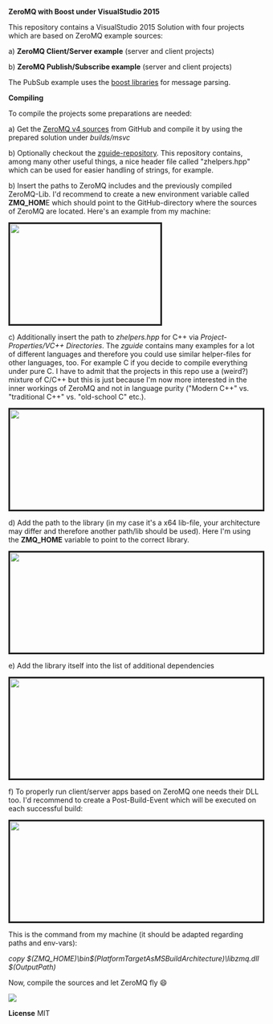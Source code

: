 **ZeroMQ with Boost under VisualStudio 2015**


This repository contains a VisualStudio 2015 Solution with four projects which are based on ZeroMQ example sources:

a) **ZeroMQ Client/Server example** (server and client projects)

b) **ZeroMQ Publish/Subscribe example** (server and client projects)

The PubSub example uses the <a href="http://www.boost.org/" target="_blank">boost libraries</a> for message parsing.

**Compiling**

To compile the projects some preparations are needed:

a) Get the <a href="https://github.com/zeromq/zeromq4-x" target="_blank">ZeroMQ v4 sources</a> from GitHub and compile it by using the prepared solution under *builds/msvc*

b) Optionally checkout the <a href="https://github.com/imatix/zguide" target="_blank">zguide-repository</a>. This repository contains, among many other useful things, a nice header file called "zhelpers.hpp" which can be used for easier handling of strings, for example.  

b) Insert the paths to ZeroMQ includes and the previously compiled ZeroMQ-Lib. I'd recommend to create a new environment variable called **ZMQ_HOM**E which should point to the
GitHub-directory where the sources of ZeroMQ are located. Here's an example from my machine:

<img src="http://fs2.directupload.net/images/150802/jpl9oru8.png" width="300" height="200" border="3">

c) Additionally insert the path to *zhelpers.hpp* for C++ via *Project-Properties/VC++ Directories*. The *zguide* contains many examples for a lot of different languages and therefore you could use similar helper-files for other languages, too. For example C if you decide to compile everything under pure C. I have to admit that the projects in this repo use a (weird?) mixture of C/C++ but this is just because I'm now more interested in the inner workings of ZeroMQ and not in language purity ("Modern C++" vs. "traditional C++" vs. "old-school C" etc.).

<img src="http://fs2.directupload.net/images/150802/wetv6ntd.png" width="600" height="200" border="3">

d) Add the path to the library (in my case it's a x64 lib-file, your architecture may differ and therefore another path/lib should be used). Here I'm using the **ZMQ_HOME** variable to point to the correct library.

<img src="http://fs2.directupload.net/images/150802/a52usgh9.png" width="600" height="200" border="3">

e) Add the library itself into the list of additional dependencies

<img src="http://fs1.directupload.net/images/150802/gfadnb6p.png" width="600" height="200" border="3">

f) To properly run client/server apps based on ZeroMQ one needs their DLL too. I'd recommend to create a Post-Build-Event which will be executed on each successful build:

<img src="http://fs1.directupload.net/images/150802/6fk2vh8y.png" width="600" height="200" border="3">

This is the command from my machine (it should be adapted regarding paths and env-vars):

*copy $(ZMQ_HOME)\bin\$(PlatformTargetAsMSBuildArchitecture)\libzmq.dll $(OutputPath)*


Now, compile the sources and let ZeroMQ fly :smile:

<img src="http://fs2.directupload.net/images/150802/iuea28nd.png">

**License**
MIT
